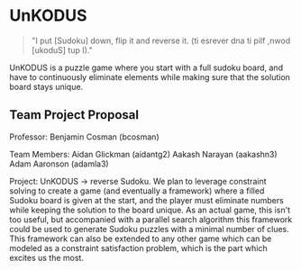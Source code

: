 # UnKODUS

> "I put [Sudoku] down, flip it and reverse it.
> (ti esrever dna ti pilf ,nwod [ukoduS] tup I)."

UnKODUS is a puzzle game where you start with a full sudoku board, and have to continuously eliminate elements while making sure that the solution board stays unique.

## Team Project Proposal
Professor: Benjamin Cosman (bcosman)

Team Members:
Aidan Glickman (aidantg2)
Aakash Narayan (aakashn3)
Adam Aaronson (adamla3)

Project: UnKODUS -> reverse Sudoku. We plan to leverage constraint solving to create a game (and eventually a framework) where a filled Sudoku board is given at the start, and the player must eliminate numbers while keeping the solution to the board unique. As an actual game, this isn't too useful, but accompanied with a parallel search algorithm this framework could be used to generate Sudoku puzzles with a minimal number of clues. This framework can also be extended to any other game which can be modeled as a constraint satisfaction problem, which is the part which excites us the most.
